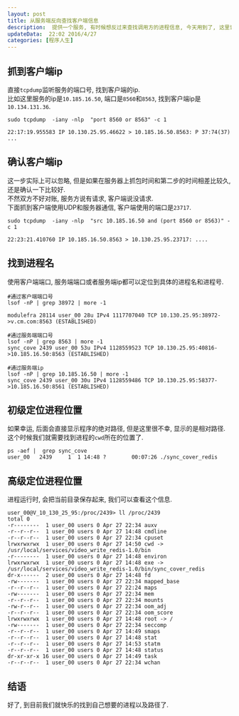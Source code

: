 ```yaml
---  
layout: post  
title: 从服务端反向查找客户端信息
description:  提供一个服务, 有时候想反过来查找调用方的进程信息, 今天用到了, 这里记录一下.    
updateData:  22:02 2016/4/27
categories: [程序人生]
---  
```



## 抓到客户端ip

直接`tcpdump`监听服务的端口号, 找到客户端的ip.  
比如这里服务的ip是`10.185.16.50`, 端口是`8560`和`8563`, 找到客户端ip是`10.134.131.36`.  

```
sudo tcpdump  -iany -nlp  "port 8560 or 8563" -c 1         

22:17:19.955583 IP 10.130.25.95.46622 > 10.185.16.50.8563: P 37:74(37) ...
```

## 确认客户端ip

这一步实际上可以忽略, 但是如果在服务器上抓包时间和第二步的时间相差比较久, 还是确认一下比较好.  
不然双方不好对账, 服务方说有请求, 客户端说没请求.  
下面抓到客户端使用UDP和服务器通信, 客户端使用的端口是`23717`.  

```
sudo tcpdump  -iany -nlp  "src 10.185.16.50 and (port 8560 or 8563)" -c 1

22:23:21.410760 IP 10.185.16.50.8563 > 10.130.25.95.23717: ....
```

## 找到进程名

使用客户端端口, 服务端端口或者服务端ip都可以定位到具体的进程名和进程号.  


```
#通过客户端端口号
lsof -nP | grep 38972 | more -1

modulefra 28114 user_00 28u IPv4 1117707040 TCP 10.130.25.95:38972->v.cm.com:8563 (ESTABLISHED)

#通过服务端端口号
lsof -nP | grep 8563 | more -1
sync_cove 2439 user_00 53u IPv4 1128559523 TCP 10.130.25.95:40816->10.185.16.50:8563 (ESTABLISHED)

#通过服务端ip
lsof -nP | grep 10.185.16.50 | more -1
sync_cove 2439 user_00 30u IPv4 1128559486 TCP 10.130.25.95:58377->10.185.16.50:8561 (ESTABLISHED)
```


## 初级定位进程位置

如果幸运, 后面会直接显示程序的绝对路径, 但是这里很不幸, 显示的是相对路径.  
这个时候我们就需要找到进程的`cwd`所在的位置了.  

```
ps -aef |  grep sync_cove
user_00   2439     1  1 14:48 ?        00:07:26 ./sync_cover_redis
```

## 高级定位进程位置

进程运行时, 会把当前目录保存起来, 我们可以查看这个信息.  

```
user_00@V_10_130_25_95:/proc/2439> ll /proc/2439
total 0
-r--------  1 user_00 users 0 Apr 27 22:34 auxv
-r--r--r--  1 user_00 users 0 Apr 27 14:48 cmdline
-r--r--r--  1 user_00 users 0 Apr 27 22:34 cpuset
lrwxrwxrwx  1 user_00 users 0 Apr 27 14:50 cwd -> /usr/local/services/video_write_redis-1.0/bin
-r--------  1 user_00 users 0 Apr 27 14:48 environ
lrwxrwxrwx  1 user_00 users 0 Apr 27 14:48 exe -> /usr/local/services/video_write_redis-1.0/bin/sync_cover_redis
dr-x------  2 user_00 users 0 Apr 27 14:48 fd
-rw-------  1 user_00 users 0 Apr 27 22:34 mapped_base
-r--r--r--  1 user_00 users 0 Apr 27 22:24 maps
-rw-------  1 user_00 users 0 Apr 27 22:34 mem
-r--r--r--  1 user_00 users 0 Apr 27 22:34 mounts
-rw-r--r--  1 user_00 users 0 Apr 27 22:34 oom_adj
-r--r--r--  1 user_00 users 0 Apr 27 22:34 oom_score
lrwxrwxrwx  1 user_00 users 0 Apr 27 14:48 root -> /
-rw-------  1 user_00 users 0 Apr 27 22:34 seccomp
-r--r--r--  1 user_00 users 0 Apr 27 14:49 smaps
-r--r--r--  1 user_00 users 0 Apr 27 14:48 stat
-r--r--r--  1 user_00 users 0 Apr 27 14:53 statm
-r--r--r--  1 user_00 users 0 Apr 27 14:48 status
dr-xr-xr-x 16 user_00 users 0 Apr 27 14:49 task
-r--r--r--  1 user_00 users 0 Apr 27 22:34 wchan
```

## 结语

好了, 到目前我们就快乐的找到自己想要的进程以及路径了.  

